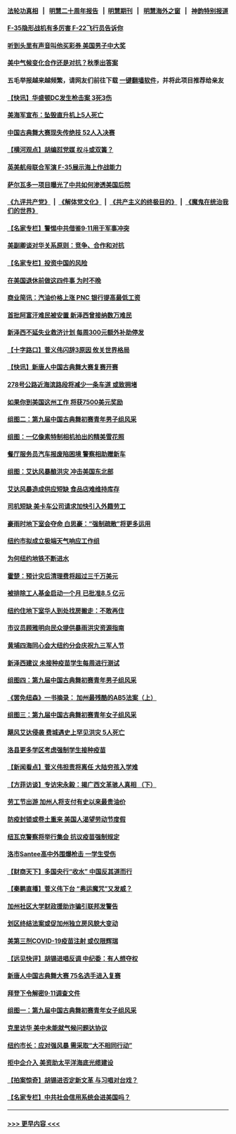 #### [法轮功真相](https://github.com/gfw-breaker/truth/blob/master/README.md?t=0) &nbsp;&nbsp;|&nbsp;&nbsp; [明慧二十周年报告](https://github.com/gfw-breaker/mh-reports/blob/master/README.md?t=0) &nbsp;&nbsp;|&nbsp;&nbsp;[明慧期刊](https://github.com/gfw-breaker/mh-qikan) &nbsp;&nbsp;|&nbsp;&nbsp; [明慧海外之窗](https://github.com/gfw-breaker/mh-news/blob/master/README.md?t=0) &nbsp;&nbsp;|&nbsp;&nbsp; [神韵特别报道](https://github.com/gfw-breaker/mh-news/blob/master/shenyun.md?t=0)
#### [F-35隐形战机有多厉害 F-22飞行员告诉你](../pages/nsc412/n13200931.md?t=09051501) 
#### [听到头里有声音叫他买彩券 美国男子中大奖](../pages/nsc412/n13211289.md?t=09051501) 
#### [美中气候变化合作还是对抗？秋季出答案](../pages/nsc412/n13211138.md?t=09051501) 
#### 五毛举报越来越频繁，请网友们前往下载 [一键翻墙软件](https://github.com/gfw-breaker/ssr-accounts)，并将此项目推荐给亲友
#### [【快讯】华盛顿DC发生枪击案 3死3伤](../pages/nsc412/n13210779.md?t=09051501) 
#### [美海军宣布：坠毁直升机上5人死亡](../pages/nsc412/n13211013.md?t=09051501) 
#### [中国古典舞大赛现失传绝技 52人入决赛](../pages/nsc412/n13210569.md?t=09051501) 
#### [【横河观点】胡编怼党媒 权斗或双簧？](../pages/nsc412/n13210864.md?t=09051501) 
#### [英美航母联合军演 F-35展示海上作战能力](../pages/nsc412/n13210531.md?t=09051501) 
#### [萨尔瓦多一项目曝光了中共如何渗透美国后院](../pages/nsc412/n13210770.md?t=09051501) 
#### [《九评共产党》](https://github.com/begood0513/9ping.md/blob/master/README.md) &nbsp;|&nbsp; [《解体党文化》](../../../../jtdwh.md/blob/master/README.md)  &nbsp;|&nbsp; [《共产主义的终极目的》](../../../../gczydzjmd.md/blob/master/README.md) &nbsp;|&nbsp; [《魔鬼在统治我们的世界》](../../../../mgztzwmdsj.md/blob/master/README.md) 
#### [【名家专栏】警惕中共借鉴9‧11用于军事冲突](../pages/nsc412/n13210307.md?t=09051501) 
#### [美副卿谈对华关系原则：竞争、合作和对抗](../pages/nsc412/n13210753.md?t=09051501) 
#### [【名家专栏】投资中国的风险](../pages/nsc412/n13210304.md?t=09051501) 
#### [在美国退休前做这四件事 为时不晚](../pages/nsc412/n13210604.md?t=09051501) 
#### [商业简讯：汽油价格上涨  PNC 银行提高最低工资](../pages/nsc412/n13210641.md?t=09051501) 
#### [首批阿富汗难民被安置 新泽西曾接纳数万难民](../pages/nsc412/n13210623.md?t=09051501) 
#### [新泽西不延失业救济计划 每周300元额外补助停发](../pages/nsc412/n13210608.md?t=09051501) 
#### [【十字路口】菅义伟闪辞3原因 攸关世界格局](../pages/nsc412/n13210242.md?t=09051501) 
#### [【快讯】新唐人中国古典舞大赛复赛开赛](../pages/nsc412/n13210577.md?t=09051501) 
#### [278号公路近海滨路段将减少一条车道 或致拥堵](../pages/nsc412/n13210580.md?t=09051501) 
#### [如果你到美国这州工作 将获7500美元奖励](../pages/nsc412/n13210456.md?t=09051501) 
#### [组图二：第九届中国古典舞初赛青年男子组风采](../pages/nsc412/n13209367.md?t=09051501) 
#### [组图：一亿像素特制相机拍出的精美雪花照](../pages/nsc412/n13210090.md?t=09051501) 
#### [餐厅服务员汽车报废陷困境 警察相助赠新车](../pages/nsc412/n13210067.md?t=09051501) 
#### [组图：艾达风暴酿洪灾 冲击美国东北部](../pages/nsc412/n13210106.md?t=09051501) 
#### [艾达风暴造成供应短缺 食品店难维持库存](../pages/nsc412/n13210218.md?t=09051501) 
#### [司机短缺 美卡车公司请求加快引入外籍劳工](../pages/nsc412/n13209425.md?t=09051501) 
#### [豪雨时地下室会夺命 白思豪：“强制疏散”将更多运用](../pages/nsc412/n13209712.md?t=09051501) 
#### [纽约市拟成立极端天气响应工作组](../pages/nsc412/n13209700.md?t=09051501) 
#### [为何纽约地铁不断进水](../pages/nsc412/n13209677.md?t=09051501) 
#### [霍楚：预计灾后清理费将超过三千万美元](../pages/nsc412/n13209715.md?t=09051501) 
#### [被排除工人基金启动一个月 已批准8.5 亿元](../pages/nsc412/n13209687.md?t=09051501) 
#### [纽约住地下室华人到处找房搬走：不敢再住](../pages/nsc412/n13209747.md?t=09051501) 
#### [市议员顾雅明向民众提供暴雨洪灾资源指南](../pages/nsc412/n13209695.md?t=09051501) 
#### [黄埔四海同心会大纽约分会庆祝九三军人节](../pages/nsc412/n13209742.md?t=09051501) 
#### [新泽西建议 未接种疫苗学生每周进行测试](../pages/nsc412/n13209391.md?t=09051501) 
#### [组图四：第九届中国古典舞初赛青年男子组风采](../pages/nsc412/n13209582.md?t=09051501) 
#### [《罢免纽森》一书摘录： 加州最残酷的AB5法案（上）](../pages/nsc412/n13209612.md?t=09051501) 
#### [组图三：第九届中国古典舞初赛青年女子组风采](../pages/nsc412/n13209533.md?t=09051501) 
#### [飓风艾达侵袭 费城遇史上罕见洪灾 5人死亡](../pages/nsc412/n13209550.md?t=09051501) 
#### [洛县更多学区考虑强制学生接种疫苗](../pages/nsc412/n13209506.md?t=09051501) 
#### [【新闻看点】菅义伟担责将离任 大陆穷孩入学难](../pages/nsc412/n13209130.md?t=09051501) 
#### [【方菲访谈】专访宋永毅：揭广西文革骇人真相 （下）](../pages/nsc412/n13209074.md?t=09051501) 
#### [劳工节出游 加州人将支付有史以来最贵油价](../pages/nsc412/n13209371.md?t=09051501) 
#### [防疫封锁或卷土重来 美国人渴望劳动节度假](../pages/nsc412/n13209331.md?t=09051501) 
#### [纽瓦克警察将举行集会 抗议疫苗强制规定](../pages/nsc412/n13206804.md?t=09051501) 
#### [洛市Santee高中外围爆枪击 一学生受伤](../pages/nsc412/n13209330.md?t=09051501) 
#### [【财商天下】多国央行“收水” 中国反其道而行](../pages/nsc412/n13208754.md?t=09051501) 
#### [【秦鹏直播】菅义伟下台 “奥运魔咒”又发威？](../pages/nsc412/n13209172.md?t=09051501) 
#### [加州社区大学财政援助诈骗引联邦发警告](../pages/nsc412/n13209293.md?t=09051501) 
#### [划区终结法案或促加州独立房风貌大变动](../pages/nsc412/n13209197.md?t=09051501) 
#### [美第三剂COVID-19疫苗注射 或仅限辉瑞](../pages/nsc412/n13208889.md?t=09051501) 
#### [【远见快评】胡锡进唱反调 中纪委：有人想夺权](../pages/nsc412/n13209154.md?t=09051501) 
#### [新唐人中国古典舞大赛 75名选手进入复赛](../pages/nsc412/n13209102.md?t=09051501) 
#### [拜登下令解密9·11调查文件](../pages/nsc412/n13209169.md?t=09051501) 
#### [组图一：第九届中国古典舞初赛青年女子组风采](../pages/nsc412/n13208943.md?t=09051501) 
#### [克里访华 美中未能就气候问题达协议](../pages/nsc412/n13208890.md?t=09051501) 
#### [纽约市长：应对强风暴 需采取“大不相同行动”](../pages/nsc412/n13208640.md?t=09051501) 
#### [拒中企介入 美资助太平洋海底光缆建设](../pages/nsc412/n13208571.md?t=09051501) 
#### [【拍案惊奇】胡锡进否定新文革 与习唱对台戏？](../pages/nsc412/n13208132.md?t=09051501) 
#### [【名家专栏】中共社会信用系统会进美国吗？](../pages/nsc412/n13208338.md?t=09051501) 

----
#### [ >>> 更早内容 <<< ](../indexes/nsc412-earlier.md)
